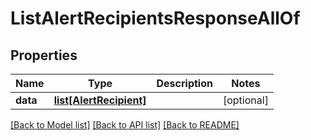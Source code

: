 # ListAlertRecipientsResponseAllOf

## Properties
Name | Type | Description | Notes
------------ | ------------- | ------------- | -------------
**data** | [**list[AlertRecipient]**](AlertRecipient.md) |  | [optional] 

[[Back to Model list]](../README.md#documentation-for-models) [[Back to API list]](../README.md#documentation-for-api-endpoints) [[Back to README]](../README.md)


